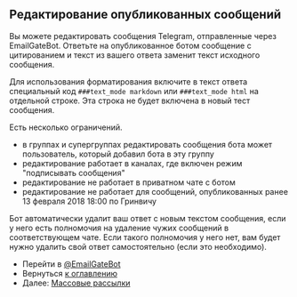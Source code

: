 ## Редактирование опубликованных сообщений

Вы можете редактировать сообщения Telegram, отправленные через EmailGateBot.
Ответьте на опубликованное ботом сообщение с цитированием и текст из вашего ответа заменит текст исходного сообщения.

Для использования форматирования включите в текст ответа специальный код `###text_mode markdown` или `###text_mode html` на отдельной строке.
Эта строка не будет включена в новый тест сообщения.

Есть несколько ограничений.

- в группах и супергруппах редактировать сообщения бота может пользователь, который добавил бота в эту группу
- редактирование работает в каналах, где включен режим "подписывать сообщения"
- редактирование не работает в приватном чате с ботом
- редактирование не работает для сообщений, опубликованных ранее 13 февраля 2018 18:00 по Гринвичу

Бот автоматически удалит ваш ответ с новым текстом сообщения, если у него есть полномочия на удаление чужих сообщений в соответствующем чате.
Если такого полномочия у него нет, вам будет нужно удалить свой ответ самостоятельно (если это необходимо).

- Перейти в [@EmailGateBot](http://t.me/EmailGateBot?start=utm_KDaxQG000_github-ru-editing)
- Вернуться [к оглавлению](guide.md)
- Далее: [Массовые рассылки](bulk.md)
